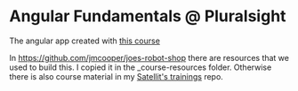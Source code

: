# Angular Fundamentals @ Pluralsight

The angular app created with [this course](https://app.pluralsight.com/library/courses/fundamentals-angular/table-of-contents)

In https://github.com/jmcooper/joes-robot-shop there are resources that we used to build this. I copied it in the _course-resources folder.
Otherwise there is also course material in my [Satellit's trainings](https://github.com/Teto-at-GitHub/training_satellit) repo.


